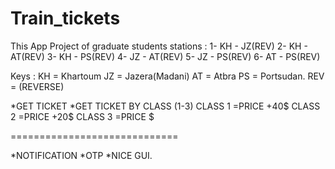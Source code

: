 # Train_tickets
This App Project of graduate students
stations :
1- KH - JZ(REV)
2- KH - AT(REV)
3- KH - PS(REV)
4- JZ - AT(REV)
5- JZ - PS(REV)
6- AT - PS(REV)

Keys :
 KH = Khartoum 
 JZ = Jazera(Madani)
 AT = Atbra
 PS = Portsudan.
 REV = (REVERSE)
 
 
 *GET TICKET 
 *GET TICKET BY CLASS (1-3)
 CLASS 1 =PRICE +40$
 CLASS 2 =PRICE +20$
 CLASS 3 =PRICE $
 
 =============================
 
 *NOTIFICATION 
 *OTP
 *NICE GUI.
 
